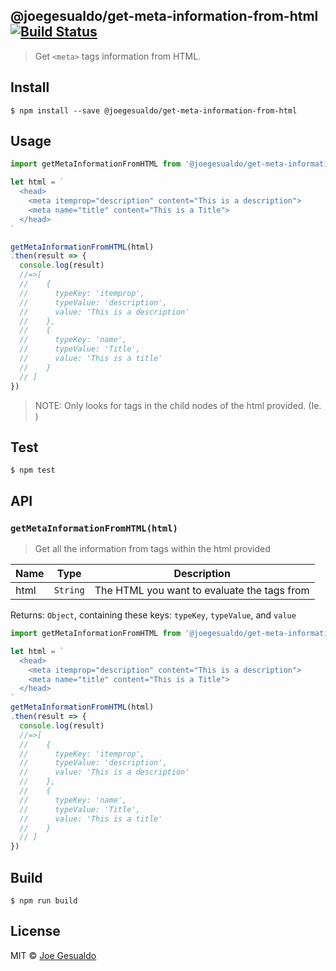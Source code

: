 ## @joegesualdo/get-meta-information-from-html [![Build Status](https://travis-ci.org/joegesualdo/get-meta-information-from-html.svg?branch=master)](https://travis-ci.org/joegesualdo/get-meta-information-from-html)
> Get `<meta>` tags information from HTML.

## Install
```
$ npm install --save @joegesualdo/get-meta-information-from-html 
```

## Usage
```javascript
import getMetaInformationFromHTML from '@joegesualdo/get-meta-information-from-html'

let html = `
  <head>
    <meta itemprop="description" content="This is a description">
    <meta name="title" content="This is a Title">
  </head>
`

getMetaInformationFromHTML(html)
.then(result => {
  console.log(result)
  //=>[
  //    {
  //      typeKey: 'itemprop',
  //      typeValue: 'description',
  //      value: 'This is a description' 
  //    },
  //    {
  //      typeKey: 'name',
  //      typeValue: 'Title',
  //      value: 'This is a title'
  //    }
  // ]
})
```
> NOTE: Only looks for <meta> tags in the child nodes of the html provided. (Ie. <head><meta><head>)

## Test
```
$ npm test
```
## API
### `getMetaInformationFromHTML(html)`
> Get all the information from <meta> tags within the html provided

| Name | Type | Description |
|------|------|-------------|
| html | `String` | The HTML you want to evaluate the <meta> tags from|

Returns: `Object`, containing these keys: `typeKey`, `typeValue`, and `value`

```javascript
import getMetaInformationFromHTML from '@joegesualdo/get-meta-information-from-html';

let html = `
  <head>
    <meta itemprop="description" content="This is a description">
    <meta name="title" content="This is a Title">
  </head>
`
getMetaInformationFromHTML(html)
.then(result => {
  console.log(result)
  //=>[
  //    {
  //      typeKey: 'itemprop',
  //      typeValue: 'description',
  //      value: 'This is a description' 
  //    },
  //    {
  //      typeKey: 'name',
  //      typeValue: 'Title',
  //      value: 'This is a title'
  //    }
  // ]
})
```
## Build
```
$ npm run build
```

## License
MIT © [Joe Gesualdo]()
